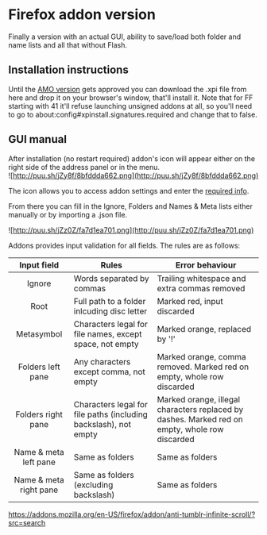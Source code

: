 # Firefox addon version

Finally a version with an actual GUI, ability to save/load both folder and name lists and all that without Flash.

## Installation instructions

Until the [AMO version](https://addons.mozilla.org/en-US/firefox/addon/tumblr-image-sorter/) gets approved you can download the .xpi file from here and drop it on your browser's window, that'll install it. Note that for FF starting with 41 it'll refuse launching unsigned addons at all, so you'll need to go to about:config#xpinstall.signatures.required and change that to false.

## GUI manual

After installation (no restart required) addon's icon will appear either on the right side of the address panel or in the menu.  
  ![http://puu.sh/jZy8f/8bfddda662.png](http://puu.sh/jZy8f/8bfddda662.png)  
  
The icon allows you to access addon settings and enter the [required info](https://github.com/Seedmanc/Tumblr-image-sorter/blob/master/README.md#data-required-for-the-script).

From there you can fill in the Ignore, Folders and Names & Meta lists either manually or by importing a .json file.

![http://puu.sh/jZz0Z/fa7d1ea701.png](http://puu.sh/jZz0Z/fa7d1ea701.png)

Addons provides input validation for all fields. The rules are as follows:

|Input field  |Rules| Error behaviour | 
|:-:          |---  |---              |
|Ignore|Words separated by commas|Trailing whitespace and extra commas removed|
|Root| Full path to a folder inlcuding disc letter  |Marked red, input discarded|  
|Metasymbol|Characters legal for file names, except space, not empty| Marked orange, replaced by '!'|
|Folders left pane| Any characters except comma, not empty|Marked orange, comma removed. Marked red on empty, whole row discarded|
|Folders right pane|Characters legal for file paths (including backslash), not empty|Marked orange, illegal characters replaced by dashes. Marked red on empty, whole row discarded|
|Name & meta left pane|Same as folders|Same as folders|
|Name & meta right pane|Same as folders (excluding backslash)|Same as folders|

https://addons.mozilla.org/en-US/firefox/addon/anti-tumblr-infinite-scroll/?src=search
